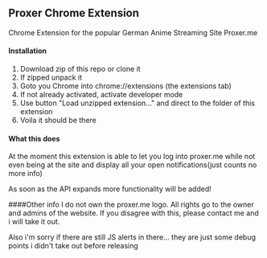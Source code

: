 ## Proxer Chrome Extension
Chrome Extension for the popular German Anime Streaming Site Proxer.me

#### Installation
1. Download zip of this repo or clone it
2. If zipped unpack it
3. Goto you Chrome into chrome://extensions (the extensions tab)
4. If not already activated, activate developer mode
5. Use button "Load unzipped extension..." and direct to the folder of this extension
6. Voila it should be there

####  What this does
At the moment this extension is able to let you log into proxer.me 
while not even being at the site and display all your open notifications(just counts no more info)

As soon as the API expands more functionality will be added!

####Other info
I do not own the proxer.me logo. All rights go to the owner and admins of the website.
If you disagree with this, please contact me and i will take it out.

Also i'm sorry if there are still JS alerts in there... they are just some debug points i didn't take out before releasing
